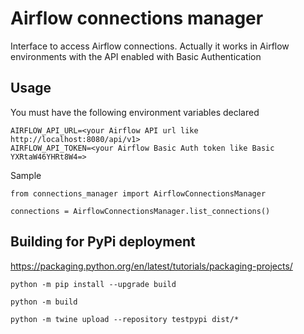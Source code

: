 # Airflow connections manager

Interface to access Airflow connections. Actually it works in Airflow environments with the API enabled with Basic Authentication

## Usage

You must have the following environment variables declared
```
AIRFLOW_API_URL=<your Airflow API url like http://localhost:8080/api/v1>
AIRFLOW_API_TOKEN=<your Airflow Basic Auth token like Basic YXRtaW46YHRt8W4=>
```

Sample
```
from connections_manager import AirflowConnectionsManager

connections = AirflowConnectionsManager.list_connections()
```

## Building for PyPi deployment

https://packaging.python.org/en/latest/tutorials/packaging-projects/
```
python -m pip install --upgrade build

python -m build

python -m twine upload --repository testpypi dist/*
```
